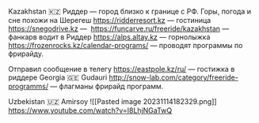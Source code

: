 
Kazakhstan 🇰🇿 
	Риддер — город близко к границе с РФ. Горы, погода и сне похожи на Шерегеш
	https://ridderresort.kz — гостиница
	https://snegodrive.kz — 
	https://funcarve.ru/freeride/kazakhstan — фанкарв водит в Риддер
	https://alps.altay.kz — горнолыжка
	https://frozenrocks.kz/calendar-programs/ — проводят программы по фрирайду. 


Отправил сообщение в телегу
	https://eastpole.kz/ru/ — гостижка в риддере
Georgia 🇬🇪 
	Gudauri
		http://snow-lab.com/category/freeride-programms/ — флагманы фрирайд программ. 

Uzbekistan 🇺🇿 
	Amirsoy
	![[Pasted image 20231114182329.png]]
	https://www.youtube.com/watch?v=I8LhjNGaTwQ 
